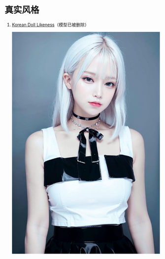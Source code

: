 # 真实风格

1. [Korean Doll Likeness](https://civitai.com/models/7448)（模型已被删除）
   
   ![](../../assets/reference/111111.jpeg ':size=40%')